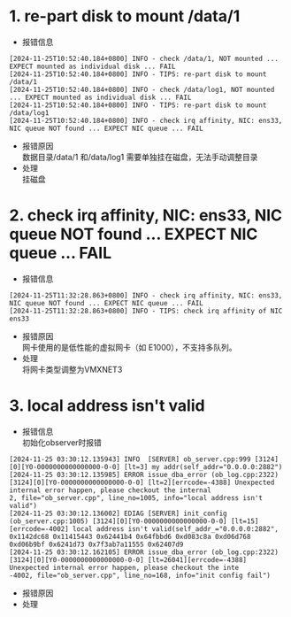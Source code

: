 # 1. re-part disk to mount /data/1
- 报错信息
```
[2024-11-25T10:52:40.184+0800] INFO - check /data/1, NOT mounted ... EXPECT mounted as individual disk ... FAIL
[2024-11-25T10:52:40.184+0800] INFO - TIPS: re-part disk to mount /data/1
[2024-11-25T10:52:40.184+0800] INFO - check /data/log1, NOT mounted ... EXPECT mounted as individual disk ... FAIL
[2024-11-25T10:52:40.184+0800] INFO - TIPS: re-part disk to mount /data/log1
[2024-11-25T10:52:40.184+0800] INFO - check irq affinity, NIC: ens33, NIC queue NOT found ... EXPECT NIC queue ... FAIL
```
- 报错原因    
  数据目录/data/1 和/data/log1 需要单独挂在磁盘，无法手动调整目录
- 处理     
  挂磁盘

# 2. check irq affinity, NIC: ens33, NIC queue NOT found ... EXPECT NIC queue ... FAIL
- 报错信息
```
[2024-11-25T11:32:28.863+0800] INFO - check irq affinity, NIC: ens33, NIC queue NOT found ... EXPECT NIC queue ... FAIL
[2024-11-25T11:32:28.863+0800] INFO - TIPS: check irq affinity of NIC ens33
```
- 报错原因      
  网卡使用的是低性能的虚拟网卡（如 E1000），不支持多队列。
- 处理       
  将网卡类型调整为VMXNET3

# 3. local address isn't valid
- 报错信息    
  初始化observer时报错   
```
[2024-11-25 03:30:12.135943] INFO  [SERVER] ob_server.cpp:999 [3124][0][Y0-0000000000000000-0-0] [lt=3] my addr(self_addr="0.0.0.0:2882")
[2024-11-25 03:30:12.135985] ERROR issue_dba_error (ob_log.cpp:2322) [3124][0][Y0-0000000000000000-0-0] [lt=2][errcode=-4388] Unexpected internal error happen, please checkout the internal
2, file="ob_server.cpp", line_no=1005, info="local address isn't valid")
[2024-11-25 03:30:12.136002] EDIAG [SERVER] init_config (ob_server.cpp:1005) [3124][0][Y0-0000000000000000-0-0] [lt=15][errcode=-4002] local address isn't valid(self_addr_="0.0.0.0:2882", 
0x1142dc68 0x11415443 0x62441b4 0x64fbbd6 0xd083c8a 0xd06d768 0xd06b9bf 0x6241d73 0x7f3ab7a11555 0x62407d9
[2024-11-25 03:30:12.162105] ERROR issue_dba_error (ob_log.cpp:2322) [3124][0][Y0-0000000000000000-0-0] [lt=26041][errcode=-4388] Unexpected internal error happen, please checkout the inte
-4002, file="ob_server.cpp", line_no=168, info="init config fail")
```
- 报错原因
- 处理
